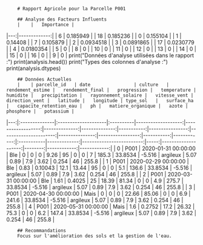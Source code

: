 
        # Rapport Agricole pour la Parcelle P001

        ## Analyse des Facteurs Influents
        |    |   Importance |
|---:|-------------:|
|  6 |    0.185949  |
| 18 |    0.185236  |
|  0 |    0.155104  |
|  1 |    0.14408   |
|  7 |    0.105879  |
|  2 |    0.0934518 |
|  3 |    0.0891865 |
| 17 |    0.0230779 |
|  4 |    0.0180354 |
|  5 |    0         |
|  8 |    0         |
| 10 |    0         |
| 11 |    0         |
| 12 |    0         |
| 13 |    0         |
| 14 |    0         |
| 15 |    0         |
| 16 |    0         |
|  9 |    0         |
        print("Données d'analyse utilisées dans le rapport :")
        print(analysis.head())
        print("Types des colonnes d'analyse :")
        print(analysis.dtypes)
        



        ## Données Actuelles
        |    | parcelle_id   | date                | culture   |   rendement_estime |   rendement_final |   progression |   temperature |   humidite |   precipitation |   rayonnement_solaire |   vitesse_vent |   direction_vent |   latitude |   longitude | type_sol   |   surface_ha |   capacite_retention_eau |   ph |   matiere_organique |   azote |   phosphore |   potassium |
|---:|:--------------|:--------------------|:----------|-------------------:|------------------:|--------------:|--------------:|-----------:|----------------:|----------------------:|---------------:|-----------------:|-----------:|------------:|:-----------|-------------:|-------------------------:|-----:|--------------------:|--------:|------------:|------------:|
|  0 | P001          | 2020-01-31 00:00:00 | Ble       |               0    |           0       |           0   |          9.26 |      95    |               0 |                     0 |            7   |            185.3 |    33.8534 |      -5.516 | argileux   |         5.07 |                     0.89 |  7.9 |                3.62 |   0.254 |          46 |       255.8 |
|  1 | P001          | 2020-02-29 00:00:00 | Ble       |               0.83 |           0.10043 |          12.1 |         13.44 |      95    |               0 |                     0 |            5.1 |            136.6 |    33.8534 |      -5.516 | argileux   |         5.07 |                     0.89 |  7.9 |                3.62 |   0.254 |          46 |       255.8 |
|  2 | P001          | 2020-03-31 00:00:00 | Ble       |               1.61 |           0.4025  |          25   |         18.39 |      81.34 |               0 |                     0 |            4.9 |            275.7 |    33.8534 |      -5.516 | argileux   |         5.07 |                     0.89 |  7.9 |                3.62 |   0.254 |          46 |       255.8 |
|  3 | P001          | 2020-04-30 00:00:00 | Mais      |               0    |           0       |           0   |         22.66 |      85.06 |               0 |                     0 |            6.9 |            241.6 |    33.8534 |      -5.516 | argileux   |         5.07 |                     0.89 |  7.9 |                3.62 |   0.254 |          46 |       255.8 |
|  4 | P001          | 2020-05-31 00:00:00 | Mais      |               1.6  |           0.2752  |          17.2 |         26.32 |      75.3  |               0 |                     0 |            6.2 |            147.4 |    33.8534 |      -5.516 | argileux   |         5.07 |                     0.89 |  7.9 |                3.62 |   0.254 |          46 |       255.8 |

        ## Recommandations
        Focus sur l'amélioration des sols et la gestion de l'eau.
        